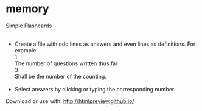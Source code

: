 # memory
 Simple Flashcards
<br>
<br>
- Create a file with odd lines as answers and even lines as definitions. For example:<br>
<t><t>1<br>
<t><t>The number of questions written thus far<br>
<t><t>3<br>
<t><t>Shall be the number of the counting.
<br><br>
- Select answers by clicking or typing the corresponding number.

Download or use with: http://htmlpreview.github.io/
